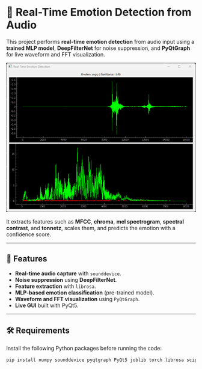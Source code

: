 # 🎤 Real-Time Emotion Detection from Audio

This project performs **real-time emotion detection** from audio input using a **trained MLP model**, **DeepFilterNet** for noise suppression, and **PyQtGraph** for live waveform and FFT visualization.

![GUI Demo](images/gui_demo.png)

It extracts features such as **MFCC**, **chroma**, **mel spectrogram**, **spectral contrast**, and **tonnetz**, scales them, and predicts the emotion with a confidence score.

---

## 🚀 Features
- **Real-time audio capture** with `sounddevice`.
- **Noise suppression** using **DeepFilterNet**.
- **Feature extraction** with `librosa`.
- **MLP-based emotion classification** (pre-trained model).
- **Waveform and FFT visualization** using `PyQtGraph`.
- **Live GUI** built with PyQt5.

---

## 🛠️ Requirements
Install the following Python packages before running the code:

```bash
pip install numpy sounddevice pyqtgraph PyQt5 joblib torch librosa scipy
